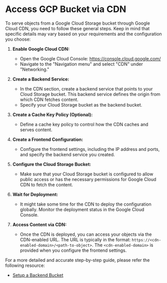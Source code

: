 # Access GCP Bucket via CDN

To serve objects from a Google Cloud Storage bucket through Google Cloud CDN, you need to follow these general steps. Keep in mind that specific details may vary based on your requirements and the configuration you choose:

1. **Enable Google Cloud CDN:**
   - Open the Google Cloud Console: https://console.cloud.google.com/
   - Navigate to the "Navigation menu" and select "CDN" under "Networking."

2. **Create a Backend Service:**
   - In the CDN section, create a backend service that points to your Cloud Storage bucket. This backend service defines the origin from which CDN fetches content.
   - Specify your Cloud Storage bucket as the backend bucket.

3. **Create a Cache Key Policy (Optional):**
   - Define a cache key policy to control how the CDN caches and serves content.

4. **Create a Frontend Configuration:**
   - Configure the frontend settings, including the IP address and ports, and specify the backend service you created.

5. **Configure the Cloud Storage Bucket:**
   - Make sure that your Cloud Storage bucket is configured to allow public access or has the necessary permissions for Google Cloud CDN to fetch the content.

6. **Wait for Deployment:**
   - It might take some time for the CDN to deploy the configuration globally. Monitor the deployment status in the Google Cloud Console.

7. **Access Content via CDN:**
   - Once the CDN is deployed, you can access your objects via the CDN-enabled URL. The URL is typically in the format: `https://<cdn-enabled-domain>/<path-to-object>`. The `<cdn-enabled-domain>` is provided when you configure the frontend settings.

For a more detailed and accurate step-by-step guide, please refer the following resource:
- [Setup a Backend Bucket](https://cloud.google.com/cdn/docs/setting-up-cdn-with-bucket)